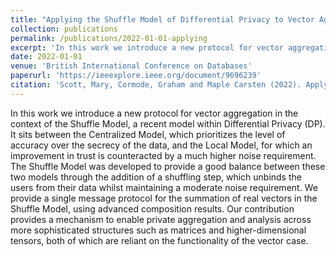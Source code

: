 ```yaml
---
title: "Applying the Shuffle Model of Differential Privacy to Vector Aggregation"
collection: publications
permalink: /publications/2022-01-01-applying
excerpt: 'In this work we introduce a new protocol for vector aggregation in the context of the Shuffle Model, a recent model within Differential Privacy.'
date: 2022-01-01
venue: 'British International Conference on Databases'
paperurl: 'https://ieeexplore.ieee.org/document/9696239'
citation: 'Scott, Mary, Cormode, Graham and Maple Carsten (2022). Applying the Shuffle Model of Differential Privacy to Vector Aggregation. In: BICOD21: British International Conference on Databases, London, UK, 28 Mar 2022. Published in: CEUR Workshop Proceedings pp. 1-10. ISSN 1613-0073.'
---
```


In this work we introduce a new protocol for vector aggregation in the context of the Shuffle Model, a recent model within Differential Privacy (DP). It sits between the Centralized Model, which prioritizes the level of accuracy over the secrecy of the data, and the Local Model, for which an improvement in trust is counteracted by a much higher noise requirement. The Shuffle Model was developed to provide a good balance between these two models through the addition of a shuffling step, which unbinds the users from their data whilst maintaining a moderate noise requirement. We provide a single message protocol for the summation of real vectors in the Shuffle Model, using advanced composition results. Our contribution provides a mechanism to enable private aggregation and analysis across more sophisticated structures such as matrices and higher-dimensional tensors, both of which are reliant on the functionality of the vector case.
